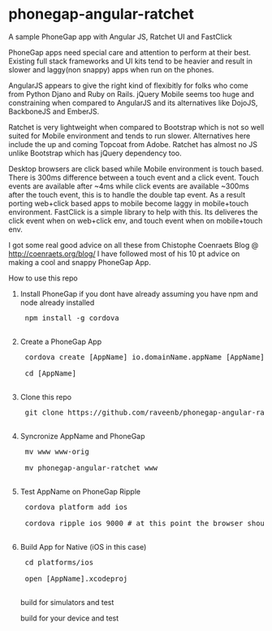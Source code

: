 phonegap-angular-ratchet
========================
A sample PhoneGap app with Angular JS, Ratchet UI and FastClick

PhoneGap apps need special care and attention to perform at their best. Existing full stack frameworks and UI kits tend to be heavier and result in slower and laggy(non snappy) apps when run on the phones.

AngularJS appears to give the right kind of flexibitly for folks who come from Python Djano and Ruby on Rails. jQuery Mobile seems too huge and constraining when compared to AngularJS and its alternatives like DojoJS, BackboneJS and EmberJS.

Ratchet is very lightweight when compared to Bootstrap which is not so well suited for Mobile environment and tends to run slower. Alternatives here include the up and coming Topcoat from Adobe. Ratchet has almost no JS unlike Bootstrap which has jQuery dependency too.

Desktop browsers are click based while Mobile environment is touch based. There is 300ms difference between a touch event and a click event. Touch events are available after ~4ms while click events are available ~300ms after the touch event, this is to handle the double tap event. As a result porting web+click based apps to mobile become laggy in mobile+touch environment. FastClick is a simple library to help with this. Its deliveres the click event when on web+click env, and touch event when on mobile+touch env.

I got some real good advice on all these from Chistophe Coenraets Blog @ http://coenraets.org/blog/
I have followed most of his 10 pt advice on making a cool and snappy PhoneGap App. 

How to use this repo

1. Install PhoneGap if you dont have already assuming you have npm and node already installed
    <pre>
    npm install -g cordova
    </pre>
2. Create a PhoneGap App
    <pre>
    cordova create [AppName] io.domainName.appName [AppName] 
    
    cd [AppName]
    </pre>
3. Clone this repo 
    <pre>
    git clone https://github.com/raveenb/phonegap-angular-ratchet/
    </pre>
4. Syncronize AppName and PhoneGap
    <pre>
    mv www www-orig
    
    mv phonegap-angular-ratchet www
    </pre>
5. Test AppName on PhoneGap Ripple
    <pre>
    cordova platform add ios
    
    cordova ripple ios 9000 # at this point the browser should open with the app running, ripple awesome!
    </pre>
6. Build App for Native (iOS in this case)
    <pre>
    cd platforms/ios

    open [AppName].xcodeproj
    </pre>
    build for simulators and test
    
    build for your device and test
    

    

